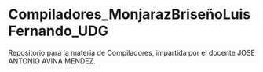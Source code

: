 # Compiladores_MonjarazBriseñoLuisFernando_UDG
Repositorio para la materia de Compiladores, impartida por el docente JOSE ANTONIO AVINA MENDEZ.

